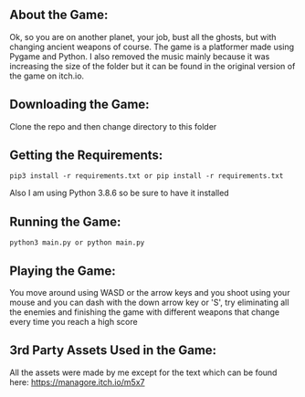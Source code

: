 ## About the Game:
Ok, so you are on another planet, your job, bust all the ghosts, but with changing ancient weapons of course. The game is a platformer made using Pygame and Python. I also removed the music mainly
because it was increasing the size of the folder but it can be found in the original version of
the game on itch.io.

## Downloading the Game:
Clone the repo and then change directory to this folder

## Getting the Requirements:

```
pip3 install -r requirements.txt or pip install -r requirements.txt
```

Also I am using Python 3.8.6 so be sure to have it installed

## Running the Game:

```
python3 main.py or python main.py
```

## Playing the Game:

You move around using WASD or the arrow keys and you shoot using your mouse and you can dash with the down arrow key or 'S', try eliminating all the enemies and finishing the game with different weapons that change every time you reach a high score

## 3rd Party Assets Used in the Game:

All the assets were made by me except for the text which can be found here:
https://managore.itch.io/m5x7

